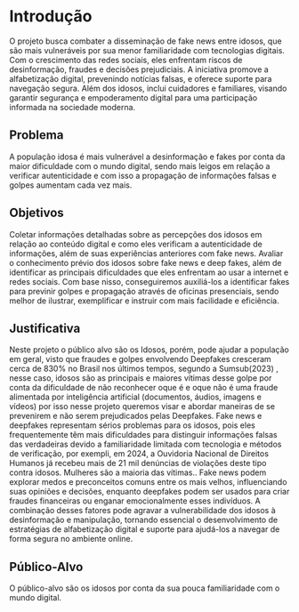 # Introdução

 O projeto busca combater a disseminação de fake news entre idosos, que são mais vulneráveis por sua menor familiaridade com tecnologias digitais. Com o crescimento das redes sociais, eles enfrentam riscos de desinformação, fraudes e decisões prejudiciais. A iniciativa promove a alfabetização digital, prevenindo notícias falsas, e oferece suporte para navegação segura. Além dos idosos, inclui cuidadores e familiares, visando garantir segurança e empoderamento digital para uma participação informada na sociedade moderna.

## Problema

 A população idosa é mais vulnerável a desinformação e fakes por conta da maior dificuldade com o mundo digital, sendo mais leigos em relação a verificar autenticidade e com isso a propagação de informações falsas e golpes aumentam cada vez mais.

## Objetivos

 Coletar informações detalhadas sobre as percepções dos idosos em relação ao conteúdo digital e como eles verificam a autenticidade de informações, além de suas experiências anteriores com fake news.
 Avaliar o conhecimento prévio dos idosos sobre fake news e deep fakes, além de identificar as principais dificuldades que eles enfrentam ao usar a internet e redes sociais.
 Com base nisso, conseguiremos auxiliá-los a identificar fakes para previnir golpes e propagação através de oficinas presenciais, sendo melhor de ilustrar, exemplificar e instruir com mais facilidade e eficiência. 

## Justificativa

 Neste projeto o público alvo são os Idosos, porém, pode ajudar a população em geral, visto que fraudes e golpes envolvendo Deepfakes cresceram cerca de 830% no Brasil nos últimos tempos, segundo a Sumsub(2023) , nesse caso, idosos são as principais e maiores vítimas desse golpe por conta da dificuldade de não reconhecer oque é e oque não é uma fraude alimentada por inteligência artificial (documentos, áudios, imagens e vídeos) por isso nesse projeto queremos visar e abordar maneiras de se prevenirem e não serem prejudicados pelas Deepfakes.
 Fake news e deepfakes representam sérios problemas para os idosos, pois eles frequentemente têm mais dificuldades para distinguir informações falsas das verdadeiras devido a familiaridade limitada com tecnologia e métodos de verificação, por exempli, em 2024,  a Ouvidoria Nacional de Direitos Humanos já recebeu mais de 21 mil denúncias de violações deste tipo contra idosos. Mulheres são a maioria das vítimas.. 
 Fake news podem explorar medos e preconceitos comuns entre os mais velhos, influenciando suas opiniões e decisões, enquanto deepfakes podem ser usados para criar fraudes financeiras ou enganar emocionalmente esses indivíduos. A combinação desses fatores pode agravar a vulnerabilidade dos idosos à desinformação e manipulação, tornando essencial o desenvolvimento de estratégias de alfabetização digital e suporte para ajudá-los a navegar de forma segura no ambiente online.

## Público-Alvo

 O público-alvo são os idosos por conta da sua pouca familiaridade com o mundo digital.
